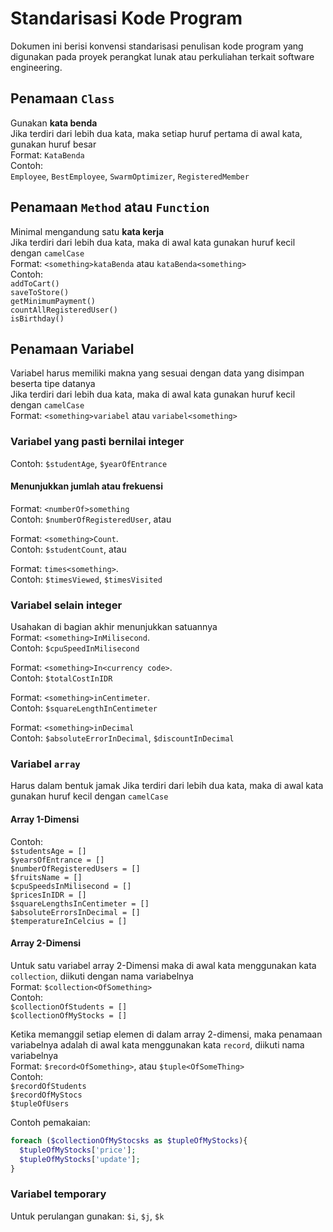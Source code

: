 # Standarisasi Kode Program
Dokumen ini berisi konvensi standarisasi penulisan kode program yang digunakan pada proyek perangkat lunak atau perkuliahan terkait software engineering.

## Penamaan `Class`
Gunakan **kata benda** <br>
Jika terdiri dari lebih dua kata, maka setiap huruf pertama di awal kata, gunakan huruf besar <br>
Format: `KataBenda`<br>
Contoh:<br> 
`Employee`, `BestEmployee`, `SwarmOptimizer`, `RegisteredMember`

## Penamaan `Method` atau `Function`
Minimal mengandung satu **kata kerja** <br>
Jika terdiri dari lebih dua kata, maka di awal kata gunakan huruf kecil dengan `camelCase` <br>
Format: `<something>kataBenda` atau `kataBenda<something>`<br>
Contoh:<br> 
`addToCart()`<br>
`saveToStore()`<br>
`getMinimumPayment()`<br>
`countAllRegisteredUser()`<br>
`isBirthday()`

## Penamaan Variabel
Variabel harus memiliki makna yang sesuai dengan data yang disimpan beserta tipe datanya <br>
Jika terdiri dari lebih dua kata, maka di awal kata gunakan huruf kecil dengan `camelCase` <br>
Format: `<something>variabel` atau `variabel<something>`<br>

### Variabel yang pasti bernilai integer
Contoh: `$studentAge`, `$yearOfEntrance`<br>
#### Menunjukkan jumlah atau frekuensi <br>
Format: `<numberOf>something`<br>
Contoh: `$numberOfRegisteredUser`, atau <p>
  
Format: `<something>Count`. <br>
Contoh: `$studentCount`, atau <p>
  
Format: `times<something>`. <br>
Contoh: `$timesViewed`, `$timesVisited`

### Variabel selain integer
Usahakan di bagian akhir menunjukkan satuannya <br>
Format: `<something>InMilisecond`.<br>
Contoh: `$cpuSpeedInMilisecond`<p>
  
Format: `<something>In<currency code>`.<br>
Contoh: `$totalCostInIDR`<p>
  
Format: `<something>inCentimeter`. <br>
Contoh: `$squareLengthInCentimeter` <p> 
  
Format: `<something>inDecimal` <br>
Contoh: `$absoluteErrorInDecimal`, `$discountInDecimal`

### Variabel `array`
Harus dalam bentuk jamak
Jika terdiri dari lebih dua kata, maka di awal kata gunakan huruf kecil dengan `camelCase` <br>

#### Array 1-Dimensi
Contoh: <br>
`$studentsAge = []` <br>
`$yearsOfEntrance = []` <br>
`$numberOfRegisteredUsers = []` <br>
`$fruitsName = []` <br>
`$cpuSpeedsInMilisecond = []` <br>
`$pricesInIDR = []` <br>
`$squareLengthsInCentimeter = []` <br>
`$absoluteErrorsInDecimal = []` <br>
`$temperatureInCelcius = []` <br>
 
#### Array 2-Dimensi
Untuk satu variabel array 2-Dimensi maka di awal kata menggunakan kata `collection`, diikuti dengan nama variabelnya <br>
Format: `$collection<OfSomething>` <br>
Contoh: <br>
`$collectionOfStudents = []` <br>
`$collectionOfMyStocks = []`

Ketika memanggil setiap elemen di dalam array 2-dimensi, maka penamaan variabelnya adalah di awal kata menggunakan kata `record`, diikuti nama variabelnya<br>
Format: `$record<OfSomething>`, atau `$tuple<OfSomeThing>` <br>
Contoh: <br>
`$recordOfStudents` <br>
`$recordOfMyStocs` <br>
`$tupleOfUsers` <p>

Contoh pemakaian: <br>
```php
foreach ($collectionOfMyStocsks as $tupleOfMyStocks){
  $tupleOfMyStocks['price'];
  $tupleOfMyStocks['update'];
}
```

### Variabel temporary
Untuk perulangan gunakan: `$i`, `$j`, `$k` <br>
  
